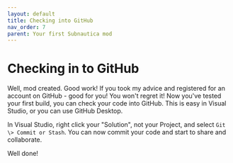 ```yaml
---
layout: default
title: Checking into GitHub
nav_order: 7
parent: Your first Subnautica mod
---
```


# Checking in to GitHub

Well, mod created. Good work! If you took my advice and registered for an account on GitHub - good for you! You won't regret it! Now you've tested your first build, you can check your code into GitHub. This is easy in Visual Studio, or you can use GitHub Desktop.

In Visual Studio, right click your "Solution", not your Project, and select `Git \> Commit or Stash`. You can now commit your code and start to share and collaborate.

Well done!
